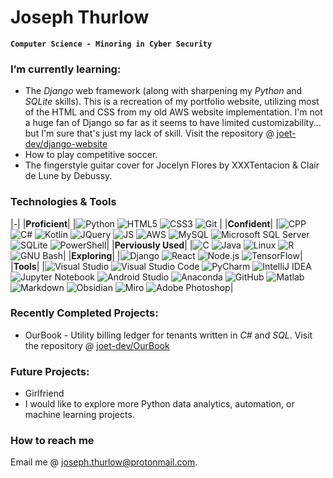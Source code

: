 # Joseph Thurlow

**`Computer Science - Minoring in Cyber Security`**

### I’m currently learning: 
- The *Django* web framework (along with sharpening my *Python* and *SQLite* skills). This is a recreation of my portfolio website, utilizing most of the HTML and CSS from my old AWS website implementation. I'm not a huge fan of Django so far as it seems to have limited customizability... but I'm sure that's just my lack of skill. Visit the repository @ [joet-dev/django-website](https://github.com/joet-dev/django-website)
- How to play competitive soccer. 
- The fingerstyle guitar cover for Jocelyn Flores by XXXTentacion & Clair de Lune by Debussy. 



### Technologies & Tools


|*-*|
|**Proficient**|
|<img src="https://img.shields.io/badge/Python-3776AB?logo=Python&logoColor=white&style=flat" alt="Python" /> <img src="https://img.shields.io/badge/HTML5-E34F26?logo=html5&logoColor=white&style=flat" alt="HTML5" /> <img src="https://img.shields.io/badge/CSS3-1572B6?logo=css3&logoColor=white&style=flat" alt="CSS3" /> <img src="https://img.shields.io/badge/git-F05032?logo=git&logoColor=white&style=flat" alt="Git" /> | 
|**Confident**|
|<img src="https://img.shields.io/badge/C++-00599C?style=flat&logo=c%2B%2B&logoColor=white" alt="CPP"/> <img src="https://img.shields.io/badge/C%20Sharp-239120?style=flat&logo=csharp&logoColor=white" alt="C#"/> <img src="https://img.shields.io/badge/Kotlin-7F52FF?style=flat&logo=kotlin&logoColor=white" alt="Kotlin" /> <img src="https://img.shields.io/badge/jQuery-0769AD?style=flat&logo=jquery&logoColor=white" alt="JQuery" /> <img src="https://img.shields.io/badge/JavaScript-F7DF1E?style=flat&logo=javascript&logoColor=white" alt="JS" /> <img src="https://img.shields.io/badge/Amazon%20AWS-232F3E?logo=amazonaws&logoColor=white&style=flat" alt="AWS" />  <img src="https://img.shields.io/badge/MySQL-4479A1?style=flat&logo=mysql&logoColor=white" alt="MySQL" /> <img src="https://img.shields.io/badge/SQL%20Server-CC2927?style=flat&logo=microsoftsqlserver&logoColor=white" alt="Microsoft SQL Server" /> <img src="https://img.shields.io/badge/SQLite-003B57?style=flat&logo=sqlite&logoColor=white" alt="SQLite" /> <img src="https://img.shields.io/badge/PowerShell-5391FE?style=flat&logo=powershell&logoColor=white" alt="PowerShell" />|
|**Perviously Used**|
|<img src="https://img.shields.io/badge/C-A8B9CC?style=flat&logo=c&logoColor=white" alt="C"/> <img src="https://img.shields.io/badge/Java-%23ED8B00.svg?style=flat&logo=java&logoColor=white" alt="Java" /> <img src="https://img.shields.io/badge/Linux-FCC624?logo=linux&logoColor=white&style=flat" alt="Linux" /> <img src="https://img.shields.io/badge/R-276DC3?style=flat&logo=r&logoColor=white" alt="R" /> <img src="https://img.shields.io/badge/Bash-5391FE?style=flat&logo=gnubash&logoColor=white" alt="GNU Bash" />|
|**Exploring**|
|<img src="https://img.shields.io/badge/Django-%23092e20.svg?logo=django&logoColor=white&style=flat" alt="Django" /> <img src="https://img.shields.io/badge/React-61DAFB?logo=react&logoColor=white&style=flat" alt="React" /> <img src="https://img.shields.io/badge/Node.js-61DAFB?logo=nodedotjs&logoColor=white&style=flat" alt="Node.js" /> <img src="https://img.shields.io/badge/TensorFlow-FF6F00?style=flat&logo=TensorFlow&logoColor=white" alt="TensorFlow" />|
|**Tools**|
|<img src="https://img.shields.io/badge/Visual%20Studio-5C2D91?style=flat&logo=visualstudio&logoColor=white" alt="Visual Studio" /> <img src="https://img.shields.io/badge/VS%20Code-0078d7.svg?style=flat&logo=visual-studio-code&logoColor=white" alt="Visual Studio Code" /> <img src="https://img.shields.io/badge/PyCharm-000000?style=flat&logo=pycharm&logoColor=white" alt="PyCharm" /> <img src="https://img.shields.io/badge/IntelliJ-000000?style=flat&logo=intellijidea&logoColor=white" alt="IntelliJ IDEA" /> <img src="https://img.shields.io/badge/Jupyter-%23FA0F00.svg?style=flat&logo=jupyter&logoColor=white" alt="Jupyter Notebook" /> <img src="https://img.shields.io/badge/Android Studio-3DDC84?style=flat&logo=androidstudio&logoColor=white" alt="Android Studio" /> <img src="https://img.shields.io/badge/Anaconda-44A833?style=flat&logo=anaconda&logoColor=white" alt="Anaconda" /> <img src="https://img.shields.io/badge/GitHub-181717?style=flat&logo=github&logoColor=white" alt="GitHub" /> <img src="https://img.shields.io/badge/-Matlab-white" alt="Matlab"/> <img src="https://img.shields.io/badge/Markdown-%23000000.svg?style=flat&logo=markdown&logoColor=white" alt="Markdown" /> <img src="https://img.shields.io/badge/Obsidian-%23483699.svg?style=flat&logo=obsidian&logoColor=white" alt="Obsidian" /> <img src="https://img.shields.io/badge/Miro-%23F2CA02.svg?style=flat&logo=miro&logoColor=black" alt="Miro" /> <img src="https://img.shields.io/badge/Adobe%20Photoshop-%2331A8FF.svg?style=flat&logo=adobe%20photoshop&logoColor=white" alt="Adobe Photoshop" />|

<!-- <img src="https://img.shields.io/badge/Amazon%20DynamoDB-4053D6?logo=amazondynamodb&logoColor=white&style=flat" alt="AWS DynamoDB" /> <img src="https://img.shields.io/badge/Amazon%20S3-569A31?logo=amazons3&logoColor=white&style=flat" alt="AWS S3" /> <img src="https://img.shields.io/badge/Amazon%20EC2-232F3E?logo=amazonec2&logoColor=white&style=flat" alt="AWS EC2" /> <img src="https://img.shields.io/badge/Amazon%20API%20Gateway-232F3E?logo=amazonapigateway&logoColor=white&style=flat" alt="AWS API Gateway" /> <img src="https://img.shields.io/badge/Amazon%20API%20Gateway-232F3E?logo=amazonapigateway&logoColor=white&style=flat" alt="AWS API Gateway" /> -->

### Recently Completed Projects: 
- OurBook - Utility billing ledger for tenants written in *C#* and *SQL*. Visit the repository @ [joet-dev/OurBook](https://github.com/joet-dev/OurBook)

### Future Projects: 
- Girlfriend
- I would like to explore more Python data analytics, automation, or machine learning projects. 

### How to reach me
Email me @ joseph.thurlow@protonmail.com.
